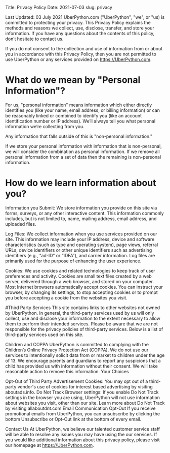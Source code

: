 Title: Privacy Policy
Date: 2021-07-03
slug: privacy


Last Updated: 03 July 2021
UberPython.com ("UberPython", "we", or "us) is committed to protecting your privacy. This Privacy Policy explains the methods and reasons we collect, use, disclose, transfer, and store your information. If you have any questions about the contents of this policy, don’t hesitate to contact us.

If you do not consent to the collection and use of information from or about you in accordance with this Privacy Policy, then you are not permitted to use UberPython or any services provided on https://UberPython.com.

# What do we mean by "Personal Information"?
For us, "personal information" means information which either directly identifies you (like your name, email address, or billing information) or can be reasonably linked or combined to identify you (like an account identification number or IP address). We’ll always tell you what personal information we’re collecting from you.

Any information that falls outside of this is "non-personal information."

If we store your personal information with information that is non-personal, we will consider the combination as personal information. If we remove all personal information from a set of data then the remaining is non-personal information.


# How do we learn information about you?

Information you Submit: We store information you provide on this site via forms, surveys, or any other interactive content. This information commonly includes, but is not limited to, name, mailing address, email address, and uploaded files.

Log Files: We collect information when you use services provided on our site. This information may include your IP address, device and software characteristics (such as type and operating system), page views, referral URLs, device identifiers or other unique identifiers such as advertising identifiers (e.g., “ad-ID” or “IDFA”), and carrier information. Log files are primarily used for the purpose of enhancing the user experience.

Cookies: We use cookies and related technologies to keep track of user preferences and activity. Cookies are small text files created by a web server, delivered through a web browser, and stored on your computer. Most Internet browsers automatically accept cookies. You can instruct your browser, by changing its settings, to stop accepting cookies or to prompt you before accepting a cookie from the websites you visit.
    
#Third Party Services
This site contains links to other websites not owned by UberPython. In general, the third-party services used by us will only collect, use and disclose your information to the extent necessary to allow them to perform their intended services. Please be aware that we are not responsible for the privacy policies of third-party services. Below is a list of third-party services used on this site.

Children and COPPA
UberPython is committed to complying with the Children’s Online Privacy Protection Act (COPPA). We do not use our services to intentionally solicit data from or market to children under the age of 13. We encourage parents and guardians to report any suspicions that a child has provided us with information without their consent. We will take reasonable action to remove this information.
Your Choices

Opt-Out of Third Party Advertisement Cookies: You may opt out of a third-party vendor's use of cookies for interest based advertising by visiting aboutads.info. Do Not Track Browser settings: If you enable Do Not Track settings in the browser you are using, UberPython will not use information about websites you visit, other than our site. Learn more about Do Not Track by visiting allaboutdnt.com Email Communication Opt-Out If you receive promotional emails from UberPython, you can unsubscribe by clicking the bottom Unsubscribe or Opt-Out link at the bottom of every email.

Contact Us
At UberPython, we believe our talented customer service staff will be able to resolve any issues you may have using the our services. If you would like additional information about this privacy policy, please visit our homepage at https://UberPython.com.